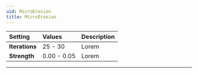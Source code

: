 ```yaml
---
uid: MicroErosion
title: MicroErosion
---
```


| Setting        | Values      | Description |
| :------------- | :---------- | :---------- |
| **Iterations** | 25 - 30     | Lorem |
| **Strength**   | 0.00 - 0.05 | Lorem |




***

<!--examples-->